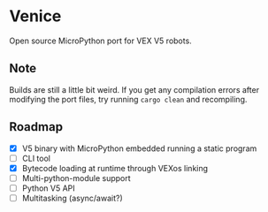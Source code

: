 # Venice

Open source MicroPython port for VEX V5 robots.

## Note

Builds are still a little bit weird. If you get any compilation errors after modifying the port
files, try running `cargo clean` and recompiling.

## Roadmap

- [x] V5 binary with MicroPython embedded running a static program
- [ ] CLI tool
- [x] Bytecode loading at runtime through VEXos linking
- [ ] Multi-python-module support
- [ ] Python V5 API
- [ ] Multitasking (async/await?)
